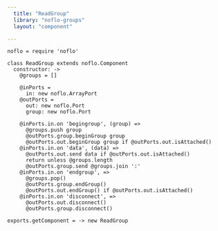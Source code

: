 ```yaml
---
  title: "ReadGroup"
  library: "noflo-groups"
  layout: "component"

---
```


    noflo = require 'noflo'
    
    class ReadGroup extends noflo.Component
      constructor: ->
        @groups = []
    
        @inPorts =
          in: new noflo.ArrayPort
        @outPorts =
          out: new noflo.Port
          group: new noflo.Port
    
        @inPorts.in.on 'begingroup', (group) =>
          @groups.push group
          @outPorts.group.beginGroup group
          @outPorts.out.beginGroup group if @outPorts.out.isAttached()
        @inPorts.in.on 'data', (data) =>
          @outPorts.out.send data if @outPorts.out.isAttached()
          return unless @groups.length
          @outPorts.group.send @groups.join ':'
        @inPorts.in.on 'endgroup', =>
          @groups.pop()
          @outPorts.group.endGroup()
          @outPorts.out.endGroup() if @outPorts.out.isAttached()
        @inPorts.in.on 'disconnect', =>
          @outPorts.out.disconnect()
          @outPorts.group.disconnect()
    
    exports.getComponent = -> new ReadGroup
    
